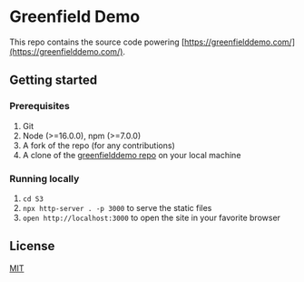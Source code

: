 # Greenfield Demo

This repo contains the source code powering [https://greenfielddemo.com/](https://greenfielddemo.com/).

## Getting started

### Prerequisites

1. Git
1. Node (>=16.0.0), npm (>=7.0.0)
1. A fork of the repo (for any contributions)
1. A clone of the [greenfielddemo repo](https://github.com/hellocoop/greenfielddemo) on your local machine

### Running locally

1. `cd S3`
1. `npx http-server . -p 3000` to serve the static files
1. `open http://localhost:3000` to open the site in your favorite browser

## License

[MIT](LICENSE)